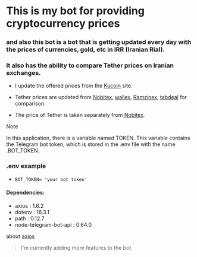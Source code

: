 # This is my bot for providing cryptocurrency prices
### and also this bot is a bot that is getting updated every day with the prices of currencies, gold, etc in IRR (Iranian Rial).
### It also has the ability to compare Tether prices on Iranian exchanges.




* I update the offered prices from the [Kucoin](https://www.kucoin.com/) site.
* Tether prices are updated from [Nobitex](https://nobitex.ir/panel/exchange/usdt-irt), [wallex](https://wallex.ir/app/trade/USDTTMN), [Ramzinex](https://ramzinex.com/app/markets/11/spot), [tabdeal](https://tabdeal.org/panel/trade/USDT_IRT) for comparison.

* The price of Tether is taken separately from [Nobitex](https://nobitex.ir/).


> [!NOTE]
> In this application, there is a variable named TOKEN.
> This variable contains the Telegram bot token, which is stored in the .env file with the name .BOT_TOKEN. 

### .env example
* `BOT_TOKEN= 'your bot token'`

#### Dependencies:
- axios : 1.6.2
- dotenv : 16.3.1
- path : 0.12.7
- node-telegram-bot-api : 0.64.0

about [axios](https://axios-http.com/)

> I'm currently adding more features to the bot

